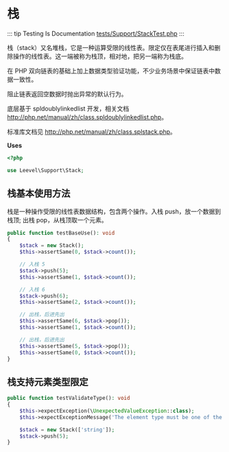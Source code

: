 # 栈

::: tip Testing Is Documentation
[tests/Support/StackTest.php](https://github.com/hunzhiwange/framework/blob/master/tests/Support/StackTest.php)
:::
    
栈（stack）又名堆栈，它是一种运算受限的线性表。限定仅在表尾进行插入和删除操作的线性表。这一端被称为栈顶，相对地，把另一端称为栈底。

在 PHP 双向链表的基础上加上数据类型验证功能，不少业务场景中保证链表中数据一致性。

阻止链表返回空数据时抛出异常的默认行为。

底层基于 spldoublylinkedlist 开发，相关文档 <http://php.net/manual/zh/class.spldoublylinkedlist.php>。

标准库文档见 <http://php.net/manual/zh/class.splstack.php>。


**Uses**

``` php
<?php

use Leevel\Support\Stack;
```

## 栈基本使用方法

栈是一种操作受限的线性表数据结构，包含两个操作。入栈 push，放一个数据到栈顶; 出栈 pop，从栈顶取一个元素。


``` php
public function testBaseUse(): void
{
    $stack = new Stack();
    $this->assertSame(0, $stack->count());

    // 入栈 5
    $stack->push(5);
    $this->assertSame(1, $stack->count());

    // 入栈 6
    $stack->push(6);
    $this->assertSame(2, $stack->count());

    // 出栈，后进先出
    $this->assertSame(6, $stack->pop());
    $this->assertSame(1, $stack->count());

    // 出栈，后进先出
    $this->assertSame(5, $stack->pop());
    $this->assertSame(0, $stack->count());
}
```
    
## 栈支持元素类型限定

``` php
public function testValidateType(): void
{
    $this->expectException(\UnexpectedValueException::class);
    $this->expectExceptionMessage('The element type must be one of the following `string`.');

    $stack = new Stack(['string']);
    $stack->push(5);
}
```